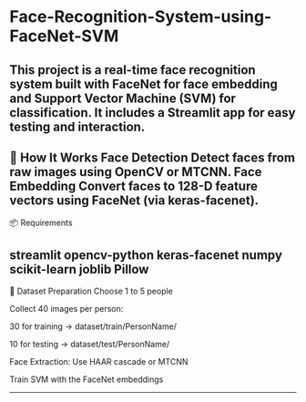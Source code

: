 # Face-Recognition-System-using-FaceNet-SVM
This project is a real-time face recognition system built with FaceNet for face embedding and Support Vector Machine (SVM) for classification. It includes a Streamlit app for easy testing and interaction.
------------------------

🚀 How It Works
Face Detection
Detect faces from raw images using OpenCV or MTCNN.
Face Embedding
Convert faces to 128-D feature vectors using FaceNet (via keras-facenet).
----------------------------
📦 Requirements

streamlit
opencv-python
keras-facenet
numpy
scikit-learn
joblib
Pillow
---------------------
📸 Dataset Preparation
Choose 1 to 5 people

Collect 40 images per person:

30 for training → dataset/train/PersonName/

10 for testing → dataset/test/PersonName/

Face Extraction: Use HAAR cascade or MTCNN

Train SVM with the FaceNet embeddings

---------------------

